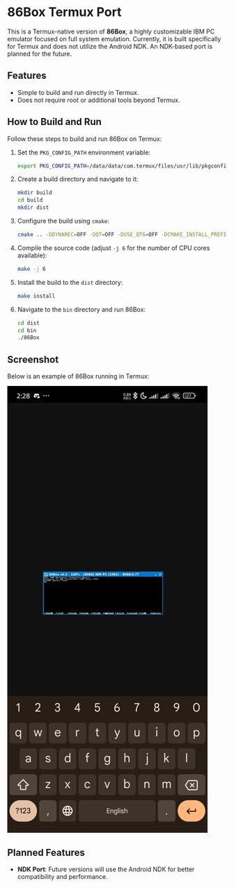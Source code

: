 # 86Box Termux Port

This is a Termux-native version of **86Box**, a highly customizable IBM PC emulator focused on full system emulation. Currently, it is built specifically for Termux and does not utilize the Android NDK. An NDK-based port is planned for the future.

## Features
- Simple to build and run directly in Termux.
- Does not require root or additional tools beyond Termux.

## How to Build and Run
Follow these steps to build and run 86Box on Termux:

1. Set the `PKG_CONFIG_PATH` environment variable:
   ```bash
   export PKG_CONFIG_PATH=/data/data/com.termux/files/usr/lib/pkgconfig
   ```

2. Create a build directory and navigate to it:
   ```bash
   mkdir build
   cd build
   mkdir dist
   ```

3. Configure the build using `cmake`:
   ```bash
   cmake .. -DDYNAREC=OFF -DQT=OFF -DUSE_QT6=OFF -DCMAKE_INSTALL_PREFIX=./dist
   ```

4. Compile the source code (adjust `-j 6` for the number of CPU cores available):
   ```bash
   make -j 6
   ```

5. Install the build to the `dist` directory:
   ```bash
   make install
   ```

6. Navigate to the `bin` directory and run 86Box:
   ```bash
   cd dist
   cd bin
   ./86Box
   ```

## Screenshot
Below is an example of 86Box running in Termux:

![86Box Screenshot](resources/screenshot.jpg)

## Planned Features
- **NDK Port**: Future versions will use the Android NDK for better compatibility and performance.
